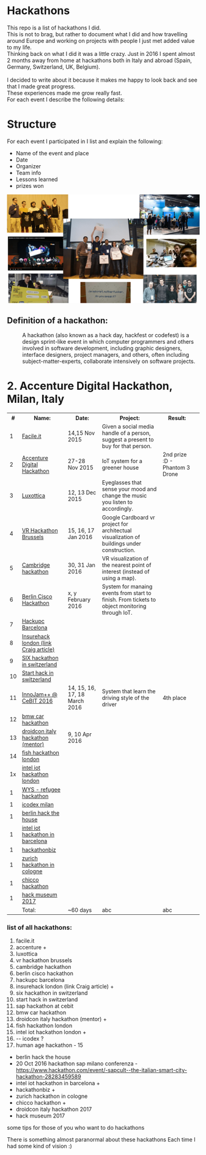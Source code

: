 # Hackathons

This repo is a list of hackathons I did. <br />
This is not to brag, but rather to document what I did and how travelling around Europe and working on projects with people
I just met added value to my life. <br />
Thinking back on what I did it was a little crazy. Just in 2016 I spent almost 2 months away from home at hackathons 
both in Italy and abroad (Spain, Germany, Switzerland, UK, Belgium). <br />
<br />
I decided to write about it because it makes me happy to look back and see that I made great progress.<br />
These experiences made me grow really fast.
<br />
For each event I describe the following details:



# Structure
For each event I participated in I list and explain the following:
* Name of the event and place
* Date
* Organizer
* Team info
* Lessons learned
* prizes won

![My attempt to do a creative collage](/media/hackathons_cover.png)

## Definition of a hackathon:
<dl>
    <dt></dt>
    <dd>A hackathon (also known as a hack day, hackfest or codefest) is a design sprint-like event in which computer programmers and others involved in software development, including graphic designers, interface designers, project managers, and others, often including subject-matter-experts, collaborate intensively on software projects.</dd>
</dl>


# 2. Accenture Digital Hackathon, Milan, Italy


<table>
    <tr>
        <th>#</th>
        <th>Name:</th>
        <th>Date:</th>
        <th>Project:</th>
        <th>Result:</th>
    </tr>
    <tr>
        <td>1</td>
        <td><a href="events/h01_facile_it/">Facile.it</a></td>
        <td>14,15 Nov 2015</td>
        <td>Given a social media handle of a person, suggest a present to buy for that person.</td>
        <td></td>
    </tr>
    <tr>
        <td>2</td>
        <td><a href="#">Accenture Digital Hackathon</a></td>
        <td>27-28 Nov 2015</td>
        <td>IoT system for a greener house</td>
        <td>2nd prize :D - Phantom 3 Drone</td>
    </tr>
    <tr>
        <td>3</td>
        <td><a href="#">Luxottica</a></td>
        <td>12, 13 Dec 2015</td>
        <td>Eyeglasses that sense your mood and change the music you listen to accordingly.</td>
        <td></td>
    </tr>
    <tr>
        <td>4</td>
        <td><a href="#">VR Hackathon Brussels</a></td>
        <td>15, 16, 17 Jan 2016</td>
        <td>Google Cardboard vr project for architectual visualization of buildings under construction.</td>
        <td></td>
    </tr>
    <tr>
        <td>5</td>
        <td><a href="#">Cambridge hackathon</a></td>
        <td>30, 31 Jan 2016</td>
        <td>VR visualization of the nearest point of interest (instead of using a map).</td>
        <td></td>
    <td></td>
    </tr>
    <tr>
        <td>6</td>
        <td><a href="#">Berlin Cisco Hackathon</a></td>
        <td>x, y February 2016</td>
        <td>System for manaing events from start to finish. From tickets to object monitoring through IoT.</td>
        <td></td>
    </tr>
    <tr>
        <td>7</td>
        <td><a href="#">Hackupc Barcelona</a></td>
        <td></td>
        <td></td>
        <td></td>
    </tr>
    <tr>
        <td>8</td>
        <td><a href="#">Insurehack london (link Craig article)</a></td>
        <td></td>
        <td></td>
        <td></td>
    </tr>
    <tr>
        <td>9</td>
        <td><a href="#">SIX hackathon in switzerland</a></td>
        <td></td>
        <td></td>
        <td></td>
    </tr>
    <tr>
        <td>10</td>
        <td><a href="#">Start hack in switzerland</a></td>
        <td></td>
        <td></td>
        <td></td>
    </tr>
    <tr>
        <td>11</td>
        <td><a href="#">InnoJam++ @ CeBIT 2016</a></td>
        <td>14, 15, 16, 17, 18 March 2016</td>
        <td>System that learn the driving style of the driver</td>
        <td>4th place</td>
    </tr>
    <tr>
        <td>12</td>
        <td><a href="#">bmw car hackathon</a></td>
        <td></td>
        <td></td>
        <td></td>
    </tr>
    <tr>
        <td>13</td>
        <td><a href="#">droidcon italy hackathon (mentor)</a></td>
        <td>9, 10 Apr 2016</td>
        <td></td>
        <td></td>
    </tr>
    <tr>
        <td>14</td>
        <td><a href="#">fish hackathon london</a></td>
        <td></td>
        <td></td>
        <td></td>
    </tr>
    <tr>
        <td>1x</td>
        <td><a href="#">intel iot hackathon london</a></td>
        <td></td>
        <td></td>
        <td></td>
    </tr>
    <tr>
    <td>1</td>
        <td><a href="#">WYS - refugee hackathon</a></td>
        <td></td>
        <td></td>
        <td></td>
    </tr>
    <tr>
    <td>1</td>
        <td><a href="#">icodex milan</a></td>
        <td></td>
        <td></td>
        <td></td>
    </tr>
    <tr>
    <td>1</td>
        <td><a href="#">berlin hack the house</a></td>
        <td></td>
        <td></td>
        <td></td>
    </tr>
    <tr>
    <td>1</td>
        <td><a href="#">intel iot hackathon in barcelona</a></td>
        <td></td>
        <td></td>
        <td></td>
    </tr>
    <tr>
    <td>1</td>
        <td><a href="#">hackathonbiz</a></td>
        <td></td>
        <td></td>
        <td></td>
    </tr>
    <tr>
    <td>1</td>
        <td><a href="#">zurich hackathon in cologne</a></td>
        <td></td>
        <td></td>
        <td></td>
    </tr>
    <tr>
    <td>1</td>
        <td><a href="#">chicco hackathon</a></td>
        <td></td>
        <td></td>
        <td></td>
    </tr>
    <tr>
    <td>1</td>
        <td><a href="#">hack museum 2017</a></td>
        <td></td>
        <td></td>
        <td></td>
    </tr>
    <td><br /></td>
        <td>Total:</td>
        <td>~60 days</td>
        <td>abc</td>
        <td>abc</td>
    </tr>
</table>

### list of all hackathons:
1. facile.it
2. accenture +
3. luxottica
4. vr hackathon brussels
5. cambridge hackathon
6. berlin cisco hackathon
7. hackupc barcelona
8. insurehack london (link Craig article) +
9. six hackathon in switzerland
10. start hack in switzerland
11. sap hackathon at cebit
12. bmw car hackathon
13. droidcon italy hackathon (mentor) +
14. fish hackathon london
15. intel iot hackathon london +
16. -- icodex ?
17. human age hackathon - 15
* berlin hack the house
* 20 Oct 2016 hackathon sap milano conferenza - https://www.hackathon.com/event/-sapcult--the-italian-smart-city-hackathon-28283459589
* intel iot hackathon in barcelona +
* hackathonbiz +
* zurich hackathon in cologne
* chicco hackathon +
* droidcon italy hackathon 2017
* hack museum 2017




some tips for those of you who want to do hackathons




There is something almost paranormal about these hackathons
Each time I had some kind of vision :)
